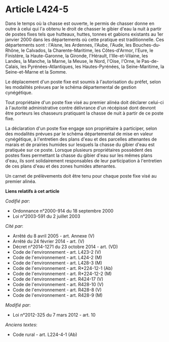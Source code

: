 # Article L424-5

Dans le temps où la chasse est ouverte, le permis de chasser donne en outre à celui qui l'a obtenu le droit de chasser le
gibier d'eau la nuit à partir de postes fixes tels que hutteaux, huttes, tonnes et gabions existants au 1er janvier 2000 dans
les départements où cette pratique est traditionnelle. Ces départements sont : l'Aisne, les Ardennes, l'Aube, l'Aude, les
Bouches-du-Rhône, le Calvados, la Charente-Maritime, les Côtes-d'Armor, l'Eure, le Finistère, la Haute-Garonne, la Gironde,
l'Hérault, l'Ille-et-Vilaine, les Landes, la Manche, la Marne, la Meuse, le Nord, l'Oise, l'Orne, le Pas-de-Calais, les
Pyrénées-Atlantiques, les Hautes-Pyrénées, la Seine-Maritime, la Seine-et-Marne et la Somme.

Le déplacement d'un poste fixe est soumis à l'autorisation du préfet, selon les modalités prévues par le schéma départemental
de gestion cynégétique. 

Tout propriétaire d'un poste fixe visé au premier alinéa doit déclarer celui-ci à l'autorité administrative contre délivrance
d'un récépissé dont devront être porteurs les chasseurs pratiquant la chasse de nuit à partir de ce poste fixe.

La déclaration d'un poste fixe engage son propriétaire à participer, selon des modalités prévues par le schéma départemental
de mise en valeur cynégétique, à l'entretien des plans d'eau et des parcelles attenantes de marais et de prairies humides sur
lesquels la chasse du gibier d'eau est pratiquée sur ce poste. Lorsque plusieurs propriétaires possèdent des postes fixes
permettant la chasse du gibier d'eau sur les mêmes plans d'eau, ils sont solidairement responsables de leur participation à
l'entretien de ces plans d'eau et des zones humides attenantes.

Un carnet de prélèvements doit être tenu pour chaque poste fixe visé au premier alinéa.

**Liens relatifs à cet article**

_Codifié par_:

  - Ordonnance n°2000-914 du 18 septembre 2000
  - Loi n°2003-591 du 2 juillet 2003

_Cité par_:

  - Arrêté du 8 avril 2005 - art. Annexe (V)
  - Arrêté du 24 février 2014 - art. (V)
  - Décret n°2014-1271 du 23 octobre 2014 - art. (VD)
  - Code de l'environnement - art. L423-2 (V)
  - Code de l'environnement - art. L424-2 (M)
  - Code de l'environnement - art. L428-3 (M)
  - Code de l'environnement - art. R*224-12-1 (Ab)
  - Code de l'environnement - art. R*224-12-2 (M)
  - Code de l'environnement - art. R424-17 (V)
  - Code de l'environnement - art. R428-10 (V)
  - Code de l'environnement - art. R428-8 (V)
  - Code de l'environnement - art. R428-9 (M)

_Modifié par_:

  - Loi n°2012-325 du 7 mars 2012 - art. 10

_Anciens textes_:

  - Code rural - art. L224-4-1 (Ab)
